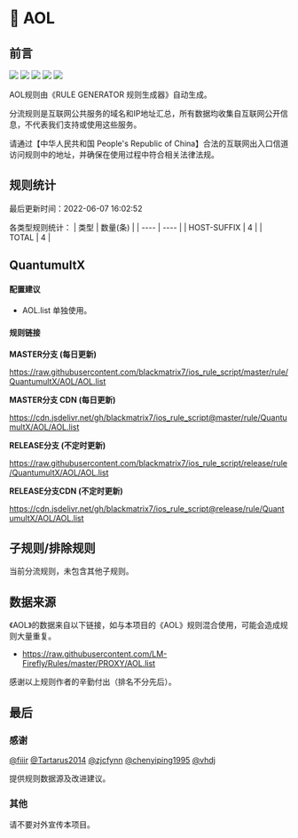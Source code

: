 # 🧸 AOL

## 前言

![](https://shields.io/badge/-移除重复规则-ff69b4) ![](https://shields.io/badge/-DOMAIN与DOMAIN--SUFFIX合并-green) ![](https://shields.io/badge/-DOMAIN--SUFFIX间合并-critical) ![](https://shields.io/badge/-DOMAIN--SUFFIX与DOMAIN--KEYWORD合并-blue) ![](https://shields.io/badge/-IP--CIDR(6)合并-blueviolet) 

AOL规则由《RULE GENERATOR 规则生成器》自动生成。

分流规则是互联网公共服务的域名和IP地址汇总，所有数据均收集自互联网公开信息，不代表我们支持或使用这些服务。

请通过【中华人民共和国 People's Republic of China】合法的互联网出入口信道访问规则中的地址，并确保在使用过程中符合相关法律法规。

## 规则统计

最后更新时间：2022-06-07 16:02:52

各类型规则统计：
| 类型 | 数量(条)  | 
| ---- | ----  |
| HOST-SUFFIX | 4  | 
| TOTAL | 4  | 


## QuantumultX 

#### 配置建议
- AOL.list 单独使用。

#### 规则链接
**MASTER分支 (每日更新)**

https://raw.githubusercontent.com/blackmatrix7/ios_rule_script/master/rule/QuantumultX/AOL/AOL.list

**MASTER分支 CDN (每日更新)**

https://cdn.jsdelivr.net/gh/blackmatrix7/ios_rule_script@master/rule/QuantumultX/AOL/AOL.list

**RELEASE分支 (不定时更新)**

https://raw.githubusercontent.com/blackmatrix7/ios_rule_script/release/rule/QuantumultX/AOL/AOL.list

**RELEASE分支CDN (不定时更新)**

https://cdn.jsdelivr.net/gh/blackmatrix7/ios_rule_script@release/rule/QuantumultX/AOL/AOL.list

## 子规则/排除规则


当前分流规则，未包含其他子规则。

## 数据来源

《AOL》的数据来自以下链接，如与本项目的《AOL》规则混合使用，可能会造成规则大量重复。

- https://raw.githubusercontent.com/LM-Firefly/Rules/master/PROXY/AOL.list


感谢以上规则作者的辛勤付出（排名不分先后）。

## 最后

### 感谢

[@fiiir](https://github.com/fiiir) [@Tartarus2014](https://github.com/Tartarus2014) [@zjcfynn](https://github.com/zjcfynn) [@chenyiping1995](https://github.com/chenyiping1995) [@vhdj](https://github.com/vhdj)

提供规则数据源及改进建议。

### 其他

请不要对外宣传本项目。